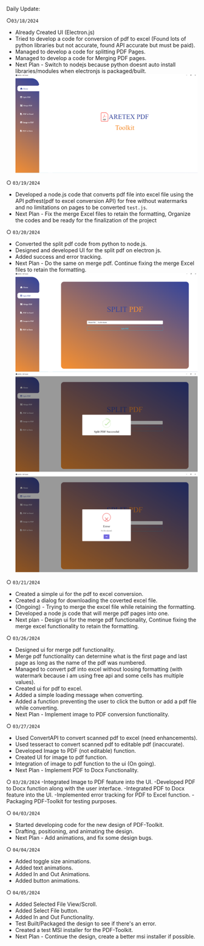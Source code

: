Daily Update:

○`03/18/2024`
  - Already Created UI (Electron.js)
  - Tried to develop a code for conversion of pdf to excel 
    (Found lots of python libraries but not accurate, found API accurate but must be paid).
  - Managed to develop a code for splitting PDF Pages.
  - Managed to develop a code for Merging PDF pages.
  - Next Plan - Switch to nodejs because python doesnt auto install libraries/modules when electronjs is packaged/built.
    ![Alt text](https://github.com/KuroKami2023/PDF-Toolkit-latest/blob/main/update-images/home.png?raw=true)

○ `03/19/2024`
  - Developed a node.js code that converts pdf file into excel file using the API
    pdfrest(pdf to excel conversion API) for free without watermarks and no limitations
    on pages to be converted `test.js`.
  - Next Plan - Fix the merge Excel files to retain the formatting, Organize the codes and be ready for the finalization of the project
    
○ `03/20/2024`
  - Converted the split pdf code from python to node.js.
  - Designed and developed UI for the split pdf on electron js.
  - Added success and error tracking.
  - Next Plan - Do the same on merge pdf. Continue fixing the merge Excel files to retain the formatting.
  ![Alt text](https://github.com/KuroKami2023/PDF-Toolkit-latest/blob/main/update-images/split%20pdf.png?raw=true)
  ![Alt text](https://github.com/KuroKami2023/PDF-Toolkit-latest/blob/main/update-images/success%20tracking.png?raw=true)
  ![Alt text](https://github.com/KuroKami2023/PDF-Toolkit-latest/blob/main/update-images/error%20tracking.png?raw=true)

○ `03/21/2024`
  - Created a simple ui for the pdf to excel conversion.
  - Created a dialog for downloading the coverted excel file.
  - (Ongoing) - Trying to merge the excel file while retaining the formatting.
  - Developed a node js code that will merge pdf pages into one.
  - Next plan - Design ui for the merge pdf functionality, Continue fixing the merge excel functionality to retain the formatting.

○ `03/26/2024`
  - Designed ui for merge pdf functionality.
  - Merge pdf functionality can determine what is the first page and last page as long as the name of the pdf was numbered.
  - Managed to convert pdf into excel without loosing formatting (with watermark because i am using free api and some cells has multiple values).
  - Created ui for pdf to excel.
  - Added a simple loading message when converting.
  - Added a function preventing the user to click the button or add a pdf file while converting.
  - Next Plan - Implement image to PDF conversion functionality.

○ `03/27/2024`
  - Used ConvertAPI to convert scanned pdf to excel (need enhancements).
  - Used tesseract to convert scanned pdf to editable pdf (inaccurate).
  - Developed Image to PDF (not editable) function.
  - Created UI for image to pdf function.
  - Integration of image to pdf function to the ui (On going).
  - Next Plan - Implement PDF to Docx Functionality.
    
○ `03/28/2024`
  -Integrated Image to PDF feature into the UI.
  -Developed PDF to Docx function along with the user interface.
  -Integrated PDF to Docx feature into the UI.
  -Implemented error tracking for PDF to Excel function.
  -Packaging PDF-Toolkit for testing purposes.

○ `04/03/2024`
  - Started developing code for the new design of PDF-Toolkit.
  - Drafting, positioning, and animating the design.
  - Next Plan - Add animations, and fix some design bugs.

○ `04/04/2024`
  - Added toggle size animations.
  - Added text animations.
  - Added In and Out Animations.
  - Added button animations.
    
○ `04/05/2024`
  - Added Selected File View/Scroll.
  - Added Select File button.
  - Added In and Out Functionality.
  - Test Built/Packaged the design to see if there's an error.
  - Created a test MSI installer for the PDF-Toolkit.
  - Next Plan - Continue the design, create a better msi installer if possible.
    

